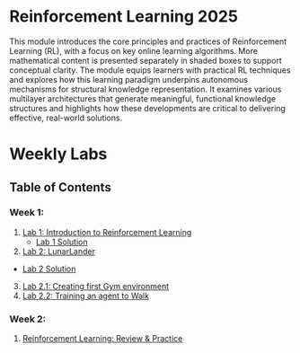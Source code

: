Reinforcement Learning 2025
=======================================

This module introduces the core principles and practices of Reinforcement Learning (RL), with a focus on key online learning algorithms. More mathematical content is presented separately in shaded boxes to support conceptual clarity. The module equips learners with practical RL techniques and explores how this learning paradigm underpins autonomous mechanisms for structural knowledge representation. It examines various multilayer architectures that generate meaningful, functional knowledge structures and highlights how these developments are critical to delivering effective, real-world solutions.
 


# Weekly Labs

## Table of Contents
### Week 1:

1. [Lab 1: Introduction to Reinforcement Learning](/Labs/Week%201/RL_Lab_Setup.md)  
    - [Lab 1 Solution](/Labs/Week%201/gym_intro.ipynb)
2. [Lab 2: LunarLander](/Labs/Week%201/RL_Lab2_LunarLander.md)
- [Lab 2 Solution](/Labs/Week%201/RL_Lab2_LunarLander.md)
3. [Lab 2.1:  Creating first Gym environment](/Labs/Week%201/2.1%20CreatingfirstGymenvironment.ipynb)
4. [Lab 2.2: Training an agent to Walk](/Labs/Week%201/2.2%20Training%20an%20Robot%20to%20Walk.ipynb)
### Week 2:
1. [Reinforcement Learning: Review & Practice](/Labs/Week%201/1.0_RL_Review_and_Exercises.ipynb)
